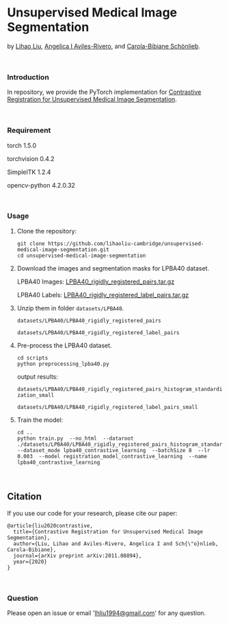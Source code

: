 # Unsupervised Medical Image Segmentation

by [Lihao Liu](http://lihaoliu-cambridge.github.io), [Angelica I Aviles-Rivero](https://angelicaiaviles.wordpress.com/), and [Carola-Bibiane Schönlieb](https://www.damtp.cam.ac.uk/user/cbs31/About_Me.html). 

<br>

### Introduction

In repository, we provide the PyTorch implementation for [Contrastive Registration for Unsupervised Medical Image Segmentation](https://arxiv.org/abs/2011.08894).

<br>

### Requirement

torch                       1.5.0

torchvision                 0.4.2

SimpleITK                   1.2.4

opencv-python               4.2.0.32

<br>

### Usage

1. Clone the repository:

   ```shell
   git clone https://github.com/lihaoliu-cambridge/unsupervised-medical-image-segmentation.git
   cd unsupervised-medical-image-segmentation
   ```
   
2. Download the images and segmentation masks for LPBA40 dataset.

   LPBA40 Images: [LPBA40_rigidly_registered_pairs.tar.gz](https://www.synapse.org/#!Synapse:syn3251419)
   
   LPBA40 Labels: [LPBA40_rigidly_registered_label_pairs.tar.gz](https://www.synapse.org/#!Synapse:syn3251070)
   
3. Unzip them in folder `datasets/LPBA40`.

   `datasets/LPBA40/LPBA40_rigidly_registered_pairs`
   
   `datasets/LPBA40/LPBA40_rigidly_registered_label_pairs`

4. Pre-process the LPBA40 dataset.

   ```shell
   cd scripts
   python preprocessing_lpba40.py
   ```
   
   output results:
   
   `datasets/LPBA40/LPBA40_rigidly_registered_pairs_histogram_standardization_small`
   
   `datasets/LPBA40/LPBA40_rigidly_registered_label_pairs_small`
   
3. Train the model:
 
   ```shell
   cd ..
   python train.py  --no_html  --dataroot ./datasets/LPBA40/LPBA40_rigidly_registered_pairs_histogram_standardization_small  --dataset_mode lpba40_contrastive_learning  --batchSize 8  --lr 0.003  --model registration_model_contrastive_learning  --name lpba40_contrastive_learning

   ```
   
<br>

## Citation

If you use our code for your research, please cite our paper:

```
@article{liu2020contrastive,
  title={Contrastive Registration for Unsupervised Medical Image Segmentation},
  author={Liu, Lihao and Aviles-Rivero, Angelica I and Sch{\"o}nlieb, Carola-Bibiane},
  journal={arXiv preprint arXiv:2011.08894},
  year={2020}
}
```

<br>

### Question

Please open an issue or email 'lhliu1994@gmail.com' for any question.

